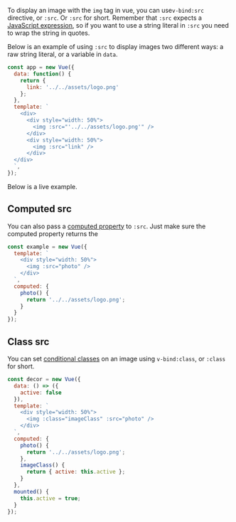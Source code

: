 To display an image with the `img` tag in vue, you can use`v-bind:src` directive, or `:src`.
Or `:src` for short.
Remember that `:src` expects a [JavaScript expression](/tutorials/fundamentals/expressions), so if you want to use a string literal in `:src` you need to wrap the string in quotes.

Below is an example of using `:src` to display images two different ways: a raw string literal, or a variable in `data`.

```javascript
const app = new Vue({
  data: function() {
    return {
      link: '../../assets/logo.png'
    };
  },
  template: `
    <div>
      <div style="width: 50%">
        <img :src="'../../assets/logo.png'" />
      </div>
      <div style="width: 50%">
        <img :src="link" />
      </div>
  </div>
  `,
});
```

Below is a live example.

<div id="content"></div>
<script src="https://unpkg.com/vue@2"></script>
<script>
  const app = new Vue({
  data: function() {
    return {
      link: '../../assets/logo.png'
    };
  },
  template: `
  <div>
    <div style="width: 50%">
      <img :src="'../../assets/logo.png'" />
    </div>
    <div style="width: 50%">
      <img :src="link" />
    </div>
  </div>
  `,
});
app.$mount("#content");
</script>

## Computed src

You can also pass a [computed property](/tutorials/vue/computed) to `:src`.
Just make sure the computed property returns the 

```javascript
const example = new Vue({
  template: `
    <div style="width: 50%">
      <img :src="photo" />
    </div>
  `,
  computed: {
    photo() {
      return '../../assets/logo.png';
    }
  }
});
```

## Class src

You can set [conditional classes](/tutorials/vue/conditional-class) on an image using `v-bind:class`, or `:class` for short.

```javascript
const decor = new Vue({
  data: () => ({
    active: false
  }),
  template: `
    <div style="width: 50%">
      <img :class="imageClass" :src="photo" />
    </div>
  `,
  computed: {
    photo() {
      return '../../assets/logo.png';
    },
    imageClass() {
      return { active: this.active };
    }
  },
  mounted() {
    this.active = true;
  }
});
```